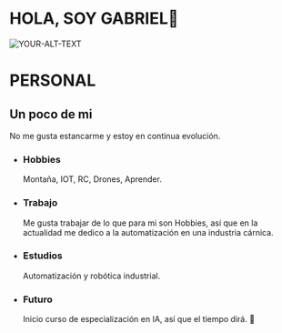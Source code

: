 

<!--
**mcgabi/mcgabi** is a ✨ _special_ ✨ repository because its `README.md` (this file) appears on your GitHub profile.

Here are some ideas to get you started:

- 🔭 I’m currently working on ...
- 🌱 I’m currently learning ...
- 👯 I’m looking to collaborate on ...
- 🤔 I’m looking for help with ...
- 💬 Ask me about ...
- 📫 How to reach me: ...
- 😄 Pronouns: ...
- ⚡ Fun fact: ...
-->
# **HOLA, SOY GABRIEL👋**

<picture>
 <source media="(prefers-color-scheme: dark)" srcset="https://taktic.es/wp-content/uploads/2024/04/tendencias-tecnologicas-2020.jpg">
 <source media="(prefers-color-scheme: light)" srcset="https://taktic.es/wp-content/uploads/2024/04/tendencias-tecnologicas-2020.jpg">
 <img alt="YOUR-ALT-TEXT" src="https://taktic.es/wp-content/uploads/2024/04/tendencias-tecnologicas-2020.jpg">
</picture>

# **PERSONAL**
## **Un poco de mi**
  No me gusta estancarme y estoy en continua evolución. 
- ### **Hobbies**
  Montaña, IOT, RC, Drones, Aprender.
- ### **Trabajo**
  Me gusta trabajar de lo que para mi son Hobbies, así que en la actualidad me dedico a la automatización en una industria cárnica.
- ### **Estudios**
  Automatización y robótica industrial.
- ### **Futuro**
  Inicio curso de especialización en IA, así que el tiempo dirá.
🙌
